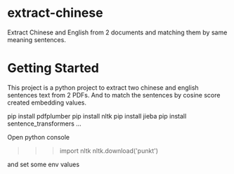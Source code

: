 # extract-chinese
Extract Chinese and English from 2 documents and matching them by same meaning sentences.
# Getting Started
This project is a python project to extract two chinese and english sentences text from 2 PDFs.
And to match the sentences by cosine score created embedding values.

pip install pdfplumber
pip install nltk
pip install jieba
pip install sentence_transformers 
...


Open python console
>>> import nltk
>>> nltk.download('punkt')

and set some env values



